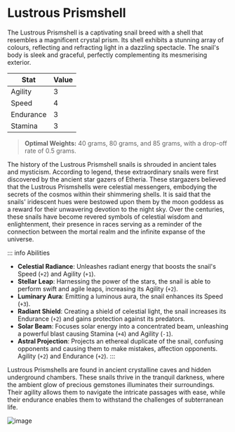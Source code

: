 <script setup>
    import Column from '@/components/2-3Column.vue'
    import Imgs from '@/components/3Images.vue'
</script>

# Lustrous Prismshell

The Lustrous Prismshell is a captivating snail breed with a shell that resembles a magnificent crystal prism. Its shell exhibits a stunning array of colours, reflecting and refracting light in a dazzling spectacle. The snail's body is sleek and graceful, perfectly complementing its mesmerising exterior.

<Imgs 
    img1="/snailrace/_b000670b-2b2d-4cde-8a1f-cfcf89cbe4e1.jpeg"
    img2="/snailrace/_d220cd21-b9e1-4a89-bc5b-1279fa2e7e11.jpeg"
    img3="/snailrace/_ee855000-cb53-4263-95ba-b866bdfde6ef.jpeg"
/>

| Stat      | Value |
| --------- | ----- |
| Agility   |   3   |
| Speed     |   4   |
| Endurance |   3   |
| Stamina   |   3   |

> **Optimal Weights:** 40 grams, 80 grams, and 85 grams, with a drop-off rate of 0.5 grams.

The history of the Lustrous Prismshell snails is shrouded in ancient tales and mysticism. According to legend, these extraordinary snails were first discovered by the ancient star gazers of Etheria. These stargazers believed that the Lustrous Prismshells were celestial messengers, embodying the secrets of the cosmos within their shimmering shells. It is said that the snails' iridescent hues were bestowed upon them by the moon goddess as a reward for their unwavering devotion to the night sky. Over the centuries, these snails have become revered symbols of celestial wisdom and enlightenment, their presence in races serving as a reminder of the connection between the mortal realm and the infinite expanse of the universe.

<Column>
    <template #left>Advantages</template>
    <template #right>The Lustrous Primshell excels on Synthetic Turf Tracks and Glass Tracks due to its agility and speed. It performs well in middle-distance and endurance races.</template>
</Column>
<Column>
    <template #left>Disadvantages</template>
    <template #right>This snail struggles on Rocky Mountain Tracks and Rough Forest Trails.</template>
</Column>

::: info Abilities
- **Celestial Radiance**: Unleashes radiant energy that boosts the snail's Speed (`+2`) and Agility (`+1`).
- **Stellar Leap**: Harnessing the power of the stars, the snail is able to perform swift and agile leaps, increasing its Agility (`+2`).
- **Luminary Aura**: Emitting a luminous aura, the snail enhances its Speed (`+3`).
- **Radiant Shield**: Creating a shield of celestial light, the snail increases its Endurance (`+2`) and gains protection against its predators.
- **Solar Beam**: Focuses solar energy into a concentrated beam, unleashing a powerful blast causing Stamina (`+4`) and Agility (`-1`).
- **Astral Projection**: Projects an ethereal duplicate of the snail, confusing opponents and causing them to make mistakes, affection opponents. Agility (`+2`) and Endurance (`+2`).
:::

Lustrous Prismshells are found in ancient crystalline caves and hidden underground chambers. These snails thrive in the tranquil darkness, where the ambient glow of precious gemstones illuminates their surroundings. Their agility allows them to navigate the intricate passages with ease, while their endurance enables them to withstand the challenges of subterranean life.

<img class="rounded-lg" src="/snailrace/_04f58783-2377-4b52-99d8-be80ca9504d6.jpeg" alt="image"/>